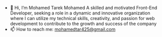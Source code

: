 - 👋 Hi, I’m Mohamed Tarek Mohamed
 A skilled and motivated Front-End Developer, seeking a role in a dynamic and innovative organization where I can 
 utilize my technical skills, creativity, and passion for web development to contribute to the growth and success of the 
 company
- 📫 How to reach me: mohamedtar425@gmail.com

<!---
Mohamed-Tarek-Mo/Mohamed-Tarek-Mo is a ✨ special ✨ repository because its `README.md` (this file) appears on your GitHub profile.
You can click the Preview link to take a look at your changes.
--->
